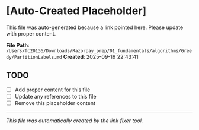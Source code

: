 # [Auto-Created Placeholder]

This file was auto-generated because a link pointed here.
Please update with proper content.

**File Path**: `/Users/fc20136/Downloads/Razorpay_prep/01_fundamentals/algorithms/Greedy/PartitionLabels.md`
**Created**: 2025-09-19 22:43:41

## TODO
- [ ] Add proper content for this file
- [ ] Update any references to this file
- [ ] Remove this placeholder content

---
*This file was automatically created by the link fixer tool.*

